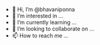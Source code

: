 - 👋 Hi, I’m @bhavaniponna
- 👀 I’m interested in ...
- 🌱 I’m currently learning ...
- 💞️ I’m looking to collaborate on ...
- 📫 How to reach me ...

<!---
bhavaniponna/bhavaniponna is a ✨ special ✨ repository because its `README.md` (this file) appears on your GitHub profile.
You can click the Preview link to take a look at your changes.
--->
